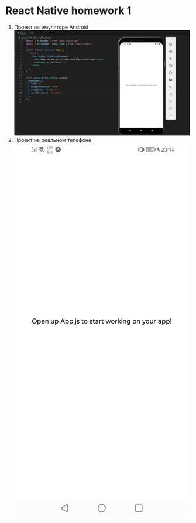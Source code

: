 # React Native homework 1

1. Проект на эмуляторе Android<br /> ![screenshot 1](./screenshots/Screenshot_1.png "Орк")
2. Проект на реальном телефоне<br /> ![screenshot 2](./screenshots/Screenshot_2.jpg "Орк")
